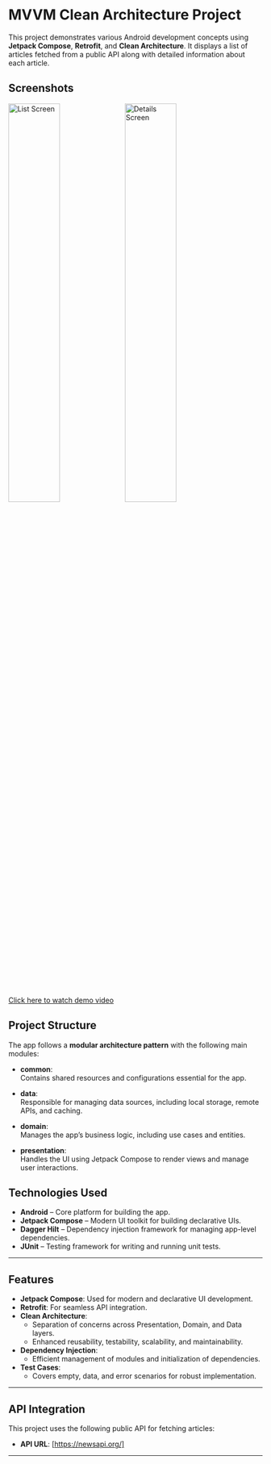 # MVVM Clean Architecture Project

This project demonstrates various Android development concepts using **Jetpack Compose**, **Retrofit**, and **Clean Architecture**. It displays a list of articles fetched from a public API along with detailed information about each article.

## Screenshots
<p>
  <img src="assets/list_screen.jpeg" alt="List Screen" width="45%" />
  <img src="assets/details_screen.jpeg" alt="Details Screen" width="45%" />
</p>


[Click here to watch demo video](assets/demo.webm)

## Project Structure

The app follows a **modular architecture pattern** with the following main modules:

- **common**:  
  Contains shared resources and configurations essential for the app.

- **data**:  
  Responsible for managing data sources, including local storage, remote APIs, and caching.

- **domain**:  
  Manages the app’s business logic, including use cases and entities.

- **presentation**:  
  Handles the UI using Jetpack Compose to render views and manage user interactions.

## Technologies Used

- **Android** – Core platform for building the app.
- **Jetpack Compose** – Modern UI toolkit for building declarative UIs.
- **Dagger Hilt** – Dependency injection framework for managing app-level dependencies.
- **JUnit** – Testing framework for writing and running unit tests.

---

## Features

- **Jetpack Compose**: Used for modern and declarative UI development.
- **Retrofit**: For seamless API integration.
- **Clean Architecture**:
    - Separation of concerns across Presentation, Domain, and Data layers.
    - Enhanced reusability, testability, scalability, and maintainability.
- **Dependency Injection**:
    - Efficient management of modules and initialization of dependencies.
- **Test Cases**:
    - Covers empty, data, and error scenarios for robust implementation.

---

## API Integration

This project uses the following public API for fetching articles:
- **API URL**: [https://newsapi.org/]

---

